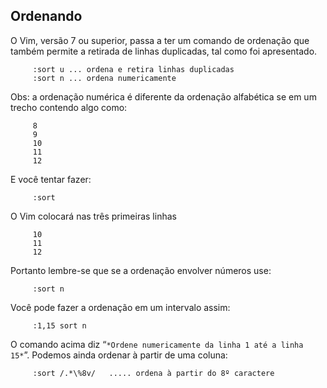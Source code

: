 Ordenando
---------

O Vim, versão 7 ou superior, passa a ter um comando de ordenação que
também permite a retirada de linhas duplicadas, tal como foi
apresentado.

         :sort u ... ordena e retira linhas duplicadas
         :sort n ... ordena numericamente

Obs: a ordenação numérica é diferente da ordenação alfabética se em um
trecho contendo algo como:

         8
         9
         10
         11
         12

E você tentar fazer:

         :sort

O Vim colocará nas três primeiras linhas

         10
         11
         12

Portanto lembre-se que se a ordenação envolver números use:

         :sort n

Você pode fazer a ordenação em um intervalo assim:

         :1,15 sort n

O comando acima diz “`*Ordene numericamente da linha 1 até a linha
15*`”. Podemos ainda ordenar à partir de uma coluna:

         :sort /.*\%8v/   ..... ordena à partir do 8º caractere


